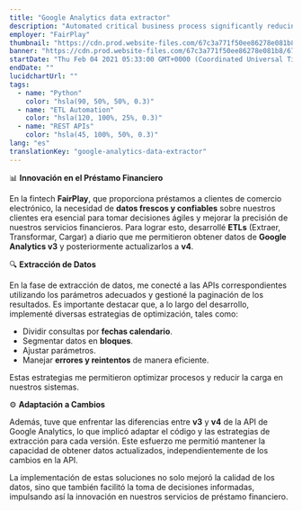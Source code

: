 ```yaml
---
title: "Google Analytics data extractor"
description: "Automated critical business process significantly reducing workload of the analytics team"
employer: "FairPlay"
thumbnail: "https://cdn.prod.website-files.com/67c3a771f50ee86278e081b8/67d922418dd077d9840a42db_67ce3c4ee965c5b385d529ac_google_analytics.gif"
banner: "https://cdn.prod.website-files.com/67c3a771f50ee86278e081b8/67cbf293d19d256af5e0dccd_67cbd68c8ae8762187bf946d_photo-1551288049-bebda4e38f71.jpeg"
startDate: "Thu Feb 04 2021 05:33:00 GMT+0000 (Coordinated Universal Time)"
endDate: ""
lucidchartUrl: ""
tags:
  - name: "Python"
    color: "hsla(90, 50%, 50%, 0.3)"
  - name: "ETL Automation"
    color: "hsla(120, 100%, 25%, 0.3)"
  - name: "REST APIs"
    color: "hsla(45, 100%, 50%, 0.3)"
lang: "es"
translationKey: "google-analytics-data-extractor"
---
```


📊 **Innovación en el Préstamo Financiero**

En la fintech **FairPlay**, que proporciona préstamos a clientes de comercio electrónico, la necesidad de **datos frescos y confiables** sobre nuestros clientes era esencial para tomar decisiones ágiles y mejorar la precisión de nuestros servicios financieros. Para lograr esto, desarrollé **ETLs** (Extraer, Transformar, Cargar) a diario que me permitieron obtener datos de **Google Analytics v3** y posteriormente actualizarlos a **v4**.

🔍 **Extracción de Datos**

En la fase de extracción de datos, me conecté a las APIs correspondientes utilizando los parámetros adecuados y gestioné la paginación de los resultados. Es importante destacar que, a lo largo del desarrollo, implementé diversas estrategias de optimización, tales como:

- Dividir consultas por **fechas calendario**.
- Segmentar datos en **bloques**.
- Ajustar parámetros.
- Manejar **errores y reintentos** de manera eficiente.

Estas estrategias me permitieron optimizar procesos y reducir la carga en nuestros sistemas.

⚙️ **Adaptación a Cambios**

Además, tuve que enfrentar las diferencias entre **v3** y **v4** de la API de Google Analytics, lo que implicó adaptar el código y las estrategias de extracción para cada versión. Este esfuerzo me permitió mantener la capacidad de obtener datos actualizados, independientemente de los cambios en la API.

La implementación de estas soluciones no solo mejoró la calidad de los datos, sino que también facilitó la toma de decisiones informadas, impulsando así la innovación en nuestros servicios de préstamo financiero.
‍
